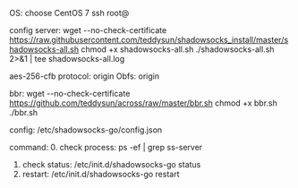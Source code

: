 OS: choose CentOS 7
ssh root@<public IP>

config server:
wget --no-check-certificate https://raw.githubusercontent.com/teddysun/shadowsocks_install/master/shadowsocks-all.sh
chmod +x shadowsocks-all.sh
./shadowsocks-all.sh 2>&1 | tee shadowsocks-all.log

aes-256-cfb
protocol: origin
Obfs: origin

bbr:
wget --no-check-certificate https://github.com/teddysun/across/raw/master/bbr.sh
chmod +x bbr.sh
./bbr.sh

config:
/etc/shadowsocks-go/config.json

command:
0. check process: ps -ef | grep ss-server
1. check status: /etc/init.d/shadowsocks-go status  
2. restart: /etc/init.d/shadowsocks-go restart

